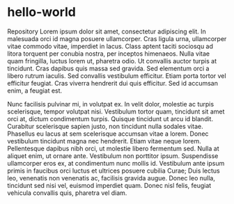 # hello-world
Repository
Lorem ipsum dolor sit amet, consectetur adipiscing elit. In malesuada orci id magna posuere ullamcorper. Cras ligula urna, ullamcorper vitae commodo vitae, imperdiet in lacus. Class aptent taciti sociosqu ad litora torquent per conubia nostra, per inceptos himenaeos. Nulla vitae quam fringilla, luctus lorem ut, pharetra odio. Ut convallis auctor turpis at tincidunt. Cras dapibus quis massa sed gravida. Sed elementum orci a libero rutrum iaculis. Sed convallis vestibulum efficitur. Etiam porta tortor vel efficitur feugiat. Cras viverra hendrerit dui quis efficitur. Sed id accumsan enim, a feugiat est.

Nunc facilisis pulvinar mi, in volutpat ex. In velit dolor, molestie ac turpis scelerisque, tempor volutpat nisi. Vestibulum tortor quam, tincidunt sit amet orci at, dictum condimentum turpis. Quisque tincidunt ut arcu id blandit. Curabitur scelerisque sapien justo, non tincidunt nulla sodales vitae. Phasellus eu lacus at sem scelerisque accumsan vitae a lorem. Donec vestibulum tincidunt magna nec hendrerit. Etiam vitae neque lorem. Pellentesque dapibus nibh orci, ut molestie libero fermentum sed. Nulla at aliquet enim, ut ornare ante. Vestibulum non porttitor ipsum. Suspendisse ullamcorper eros ex, at condimentum nunc mollis id. Vestibulum ante ipsum primis in faucibus orci luctus et ultrices posuere cubilia Curae; Duis lectus leo, venenatis non venenatis ac, facilisis gravida augue. Donec leo nulla, tincidunt sed nisi vel, euismod imperdiet quam. Donec nisl felis, feugiat vehicula convallis quis, pharetra vel diam.

